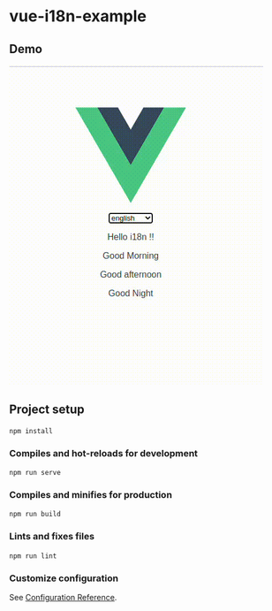 # vue-i18n-example

## Demo
![](https://raw.githubusercontent.com/mrtampan/vue-i18n-example/main/public/example.gif)

## Project setup
```
npm install
```

### Compiles and hot-reloads for development
```
npm run serve
```

### Compiles and minifies for production
```
npm run build
```

### Lints and fixes files
```
npm run lint
```

### Customize configuration
See [Configuration Reference](https://cli.vuejs.org/config/).
